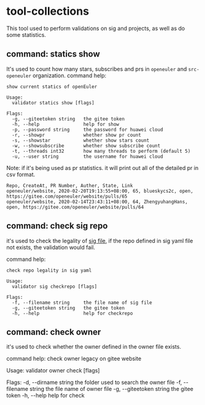 # tool-collections
This tool used to perform validations on sig and projects, as well as do some statistics.

## command: statics show
It's used to count how many stars, subscribes and prs in `openeuler` and `src-openeuler` organization.
command help:
```$xslt
show current statics of openEuler

Usage:
  validator statics show [flags]

Flags:
  -g, --giteetoken string   the gitee token
  -h, --help                help for show
  -p, --password string     the password for huawei cloud
  -r, --showpr              whether show pr count
  -s, --showstar            whether show stars count
  -w, --showsubscribe       whether show subscribe count
  -t, --threads int32       how many threads to perform (default 5)
  -u, --user string         the username for huawei cloud
``` 
Note: if it's being used as pr statistics. it will print out all of the detailed
pr in csv format.
```$xslt
Repo, CreateAt, PR Number, Auther, State, Link
openeuler/website, 2020-02-20T19:13:55+08:00, 65, blueskycs2c, open, https://gitee.com/openeuler/website/pulls/65
openeuler/website, 2020-02-14T23:43:11+08:00, 64, ZhengyuhangHans, open, https://gitee.com/openeuler/website/pulls/64
```

## command: check sig repo
it's used to check the legality of [sig file,](https://gitee.com/openeuler/community/blob/master/sig/sigs.yaml)
if the repo defined in sig yaml file not exists, the validation would fail.

command help:
```$xslt
check repo legality in sig yaml

Usage:
  validator sig checkrepo [flags]

Flags:
  -f, --filename string     the file name of sig file
  -g, --giteetoken string   the gitee token
  -h, --help                help for checkrepo
```
## command: check owner
it's used to check whether the owner defined in the owner file exists.

command help:
check owner legacy on gitee website

Usage:
  validator owner check [flags]

Flags:
  -d, --dirname string      the folder used to search the owner file
  -f, --filename string     the file name of owner file
  -g, --giteetoken string   the gitee token
  -h, --help                help for check
